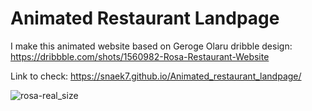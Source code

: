 # Animated Restaurant Landpage

I make this animated website based on Geroge Olaru dribble design: https://dribbble.com/shots/1560982-Rosa-Restaurant-Website

Link to check: https://snaek7.github.io/Animated_restaurant_landpage/

![rosa-real_size](https://user-images.githubusercontent.com/15688786/75584569-cb1f5a80-5a4e-11ea-8147-628d8ce19f5f.jpg)
